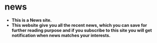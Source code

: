# news
* **This is a News site.**
* **This website give you all the recent news, which you can save for further reading purpose and if you subscribe to this site you will get notification when news matches your interests.**
